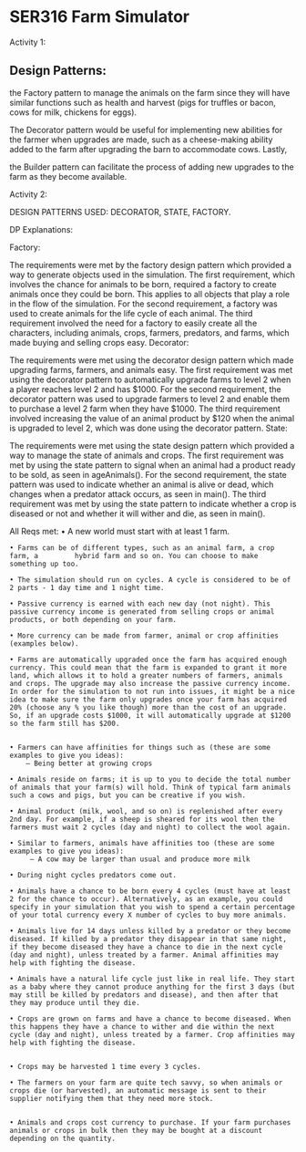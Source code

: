 # SER316 Farm Simulator

Activity 1:
## Design Patterns:

the Factory pattern to manage the animals on the farm since they will have similar functions such as health and harvest (pigs for truffles or bacon, cows for milk, chickens for eggs). 

The Decorator pattern would be useful for implementing new abilities for the farmer when upgrades are made, such as a cheese-making ability added to the farm after upgrading the barn to accommodate cows. Lastly, 

the Builder pattern can facilitate the process of adding new upgrades to the farm as they become available.

Activity 2:

DESIGN PATTERNS USED: DECORATOR, STATE, FACTORY.


DP Explanations:

Factory:

The requirements were met by the factory design pattern which provided a way to generate objects used in the simulation.
The first requirement, which involves the chance for animals to be born, required a factory to create animals once they could be born. This applies to all objects that play a role in the flow of the simulation.
For the second requirement, a factory was used to create animals for the life cycle of each animal.
The third requirement involved the need for a factory to easily create all the characters, including animals, crops, farmers, predators, and farms, which made buying and selling crops easy.
Decorator:

The requirements were met using the decorator design pattern which made upgrading farms, farmers, and animals easy.
The first requirement was met using the decorator pattern to automatically upgrade farms to level 2 when a player reaches level 2 and has $1000.
For the second requirement, the decorator pattern was used to upgrade farmers to level 2 and enable them to purchase a level 2 farm when they have $1000.
The third requirement involved increasing the value of an animal product by $120 when the animal is upgraded to level 2, which was done using the decorator pattern.
State:

The requirements were met using the state design pattern which provided a way to manage the state of animals and crops.
The first requirement was met by using the state pattern to signal when an animal had a product ready to be sold, as seen in ageAnimals().
For the second requirement, the state pattern was used to indicate whether an animal is alive or dead, which changes when a predator attack occurs, as seen in main().
The third requirement was met by using the state pattern to indicate whether a crop is diseased or not and whether it will wither and die, as seen in main().


All Reqs met:
	• A new world must start with at least 1 farm.

	• Farms can be of different types, such as an animal farm, a crop farm, a 		  hybrid farm and so on. You can choose to make something up too.

	• The simulation should run on cycles. A cycle is considered to be of 2 parts - 1 day time and 1 night time.

	• Passive currency is earned with each new day (not night). This passive currency income is generated from selling crops or animal products, or both depending on your farm.

	• More currency can be made from farmer, animal or crop affinities (examples below).

	• Farms are automatically upgraded once the farm has acquired enough currency. This could mean that the farm is expanded to grant it more land, which allows it to hold a greater numbers of farmers, animals and crops. The upgrade may also increase the passive currency income. In order for the simulation to not run into issues, it might be a nice idea to make sure the farm only upgrades once your farm has acquired 20% (choose any % you like though) more than the cost of an upgrade. So, if an upgrade costs $1000, it will automatically upgrade at $1200 so the farm still has $200.


	• Farmers can have affinities for things such as (these are some examples to give you ideas):
		– Being better at growing crops

	• Animals reside on farms; it is up to you to decide the total number of animals that your farm(s) will hold. Think of typical farm animals such a cows and pigs, but you can be creative if you wish.

	• Animal product (milk, wool, and so on) is replenished after every 2nd day. For example, if a sheep is sheared for its wool then the farmers must wait 2 cycles (day and night) to collect the wool again.

	• Similar to farmers, animals have affinities too (these are some examples to give you ideas):
		 – A cow may be larger than usual and produce more milk

	• During night cycles predators come out.

	• Animals have a chance to be born every 4 cycles (must have at least 2 for the chance to occur). Alternatively, as an example, you could specify in your simulation that you wish to spend a certain percentage of your total currency every X number of cycles to buy more animals.

	• Animals live for 14 days unless killed by a predator or they become diseased. If killed by a predator they disappear in that same night, if they become diseased they have a chance to die in the next cycle (day and night), unless treated by a farmer. Animal affinities may help with fighting the disease.

	• Animals have a natural life cycle just like in real life. They start as a baby where they cannot produce anything for the first 3 days (but may still be killed by predators and disease), and then after that they may produce until they die.

	• Crops are grown on farms and have a chance to become diseased. When this happens they have a chance to wither and die within the next cycle (day and night), unless treated by a farmer. Crop affinities may help with fighting the disease.


	• Crops may be harvested 1 time every 3 cycles.

	• The farmers on your farm are quite tech savvy, so when animals or crops die (or harvested), an automatic message is sent to their supplier notifying them that they need more stock.


	• Animals and crops cost currency to purchase. If your farm purchases animals or crops in bulk then they may be bought at a discount depending on the quantity.














